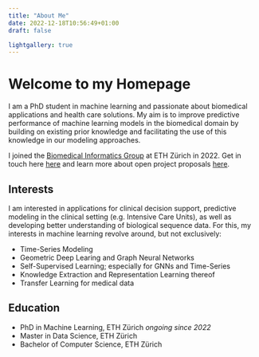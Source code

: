 ```yaml
---
title: "About Me"
date: 2022-12-18T10:56:49+01:00
draft: false

lightgallery: true
---
```


# Welcome to my Homepage

I am a PhD student in machine learning and passionate about biomedical applications and health care
solutions. My aim is to improve predictive performance of machine learning
models in the biomedical domain by building on existing prior knowledge and facilitating
the use of this knowledge in our modeling approaches.

I joined the [Biomedical Informatics Group](https://bmi.inf.ethz.ch) at
ETH Zürich in 2022. Get in touch here [here](https://bmi.inf.ethz.ch/people/person/manuel-burger)
and learn more about open project proposals [here](https://bmi.inf.ethz.ch/bsc-msc).

## Interests

I am interested in applications for clinical decision support, predictive modeling
in the clinical setting (e.g. Intensive Care Units), as well as developing better
understanding of biological sequence data. For this, my interests in machine learning
revolve around, but not exclusively:

- Time-Series Modeling
- Geometric Deep Learing and Graph Neural Networks
- Self-Supervised Learning; especially for GNNs and Time-Series
- Knowledge Extraction and Representation Learning thereof
- Transfer Learning for medical data

## Education

- PhD in Machine Learning, ETH Zürich *ongoing since 2022*
- Master in Data Science, ETH Zürich
- Bachelor of Computer Science, ETH Zürich


